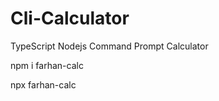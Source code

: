 # Cli-Calculator
 TypeScript Nodejs Command Prompt Calculator
 
 npm i farhan-calc
 
 npx farhan-calc
